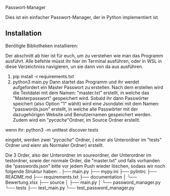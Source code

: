 Passwort-Manager

Dies ist ein einfacher Passwort-Manager, der in Python implementiert ist.

## Installation

Benötigte Bibliotheken installieren:



Der abschnitt ab hier ist für euch, um zu verstehen wie man das Programm ausführt. 
Alle befehle müsst ihr hier im Terminal ausführen, oder in WSL in diese Verzeichniss navigieren, un sie dann von da aus ausführen.
1. pip install -r requirements.txt
2. python3 main.py 
Dann startet das Programm und ihr werdet aufgefordert ein Master Passwort zu 
erstellen. Nach dem erstellen wird die Textdatei mit dem Namen: "master.txt" erstellt, in welche das 
"Masterpasswort" gespeichert wird. Sobald ihr dann Passwörter speichert (also Option "1" wählt) wird eine Jsondatei mit dem Namen: "passwords.json" erstellt, in welche alle Passwörter mit der dazugehörigen Website und Benutzernamen gespeichert werden. Zudem wird ein "_pycache_"Ordner, im Source Ordner erstellt.

wenn ihr:
python3 -m unittest discover tests 

eingebt, werden zwei "_pycache_" Ordner, ( einer als Unterordner im "tests" Ordner und eienr als Normaler Ordner) 
erstellt. 

Die 3 Order, also der Unterordner im soureordner, der Unterordner im testordner, sowie der normale Order, die "master.txt" und falls vorhanden die "passwords.json" bitte vor jedem Push wieder 
löschen, sodass wir noch folgende Struktur 
haben: 
.
├── main.py
├── mypy.ini
├── pylintrc
├── README.md
├── requirements.txt
├── documentation
│   └── Bewertung.xlsx
├── source
│   ├── main.py
│   └── password_manager.py
└── tests
    ├── test_main.py
    └── test_password_manager.py
